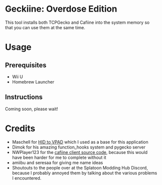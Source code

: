 # Geckiine: Overdose Edition

This tool installs both TCPGecko and Cafiine into the system memory so that you can use them at the same time.

# Usage

## Prerequisites
* Wii U
* Homebrew Launcher

## Instructions
Coming soon, please wait!

# Credits

* Maschell for [HID to VPAD](https://github.com/Maschell/hid_to_vpad) which I used as a base for this application
* Dimok for his amazing function_hooks system and pygecko server
* NWPlayer123 for the [cafiine client source code](https://github.com/NWPlayer123/Cafiine-5.5.X), because this would have been harder for me to complete without it
* amiibu and seresaa for giving me name ideas
* Shoutouts to the people over at the Splatoon Modding Hub Discord, because I probably annoyed them by talking about the various problems I encountered.
